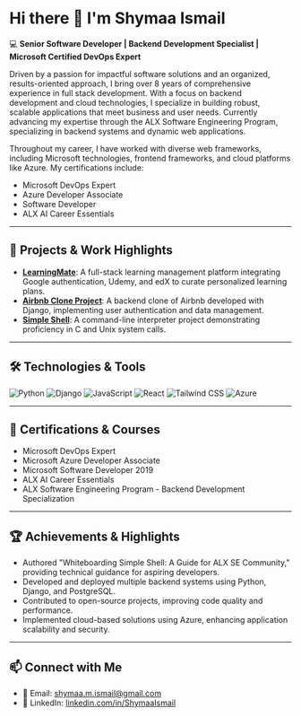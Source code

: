 # Hi there 👋 I'm Shymaa Ismail

💻 **Senior Software Developer | Backend Development Specialist | Microsoft Certified DevOps Expert**

Driven by a passion for impactful software solutions and an organized, results-oriented approach, I bring over 8 years of comprehensive experience in full stack development. With a focus on backend development and cloud technologies, I specialize in building robust, scalable applications that meet business and user needs. Currently advancing my expertise through the ALX Software Engineering Program, specializing in backend systems and dynamic web applications.

Throughout my career, I have worked with diverse web frameworks, including Microsoft technologies, frontend frameworks, and cloud platforms like Azure. My certifications include:

* Microsoft DevOps Expert
* Azure Developer Associate
* Software Developer
* ALX AI Career Essentials

---

## 🚀 Projects & Work Highlights

* [**LearningMate**](https://github.com/ShymaaIsmail/learningmate-spa): A full-stack learning management platform integrating Google authentication, Udemy, and edX to curate personalized learning plans.
* [**Airbnb Clone Project**](https://github.com/ShymaaIsmail/airbnb-clone-project): A backend clone of Airbnb developed with Django, implementing user authentication and data management.
* [**Simple Shell**](https://github.com/ShymaaIsmail/simple_shell): A command-line interpreter project demonstrating proficiency in C and Unix system calls.

---

## 🛠️ Technologies & Tools

![Python](https://img.shields.io/badge/-Python-3776AB?style=flat-square\&logo=python\&logoColor=white)
![Django](https://img.shields.io/badge/-Django-092E20?style=flat-square\&logo=django\&logoColor=white)
![JavaScript](https://img.shields.io/badge/-JavaScript-F7DF1E?style=flat-square\&logo=javascript\&logoColor=black)
![React](https://img.shields.io/badge/-React-61DAFB?style=flat-square\&logo=react\&logoColor=black)
![Tailwind CSS](https://img.shields.io/badge/-TailwindCSS-38B2AC?style=flat-square\&logo=tailwind-css\&logoColor=white)
![Azure](https://img.shields.io/badge/-Azure-0078D4?style=flat-square\&logo=microsoft-azure\&logoColor=white)

---

## 📜 Certifications & Courses

* Microsoft DevOps Expert
* Microsoft Azure Developer Associate
* Microsoft Software Developer 2019
* ALX AI Career Essentials
* ALX Software Engineering Program - Backend Development Specialization

---

## 🏆 Achievements & Highlights

* Authored "Whiteboarding Simple Shell: A Guide for ALX SE Community," providing technical guidance for aspiring developers.
* Developed and deployed multiple backend systems using Python, Django, and PostgreSQL.
* Contributed to open-source projects, improving code quality and performance.
* Implemented cloud-based solutions using Azure, enhancing application scalability and security.

---

## 📫 Connect with Me

* 📧 Email: [shymaa.m.ismail@gmail.com](mailto:shymaa.m.ismail@gmail.com)
* 💼 LinkedIn: [linkedin.com/in/ShymaaIsmail](https://linkedin.com/in/Shymaa-mIsmail)
